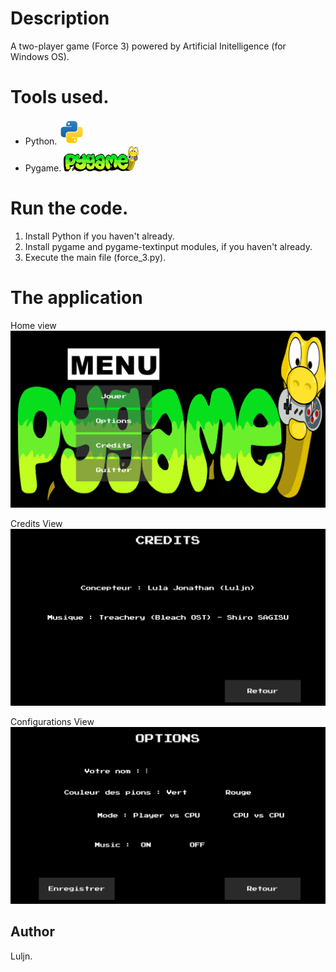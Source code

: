 # Description

A two-player game (Force 3) powered by Artificial Initelligence (for Windows OS).

# Tools used.

- Python. <a href="https://www.python.org/" target="_blank" rel="noreferrer"> <img src="resources/img/python-svgrepo-com.svg" alt="python" width="40" height="40"/> </a>
- Pygame. <a href="https://www.pygame.org/" target="_blank" rel="noreferrer"> <img src="resources/img/pygame_logo.png" alt="pygame" width="120" height="40"/> </a>

# Run the code.

1) Install Python if you haven't already.
2) Install pygame and pygame-textinput modules, if you haven't already.
3) Execute the main file (force_3.py).

# The application

Home view
<img src="resources/img/AI-GAME.png"/>

Credits View
<img src="resources/img/credits.png"/>

Configurations View
<img src="resources/img/configs.png"/>

## Author

Luljn.